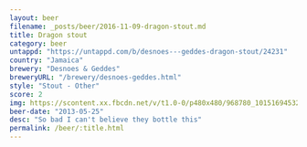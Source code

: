 ```yaml
---
layout: beer
filename: _posts/beer/2016-11-09-dragon-stout.md
title: Dragon stout
category: beer
untappd: "https://untappd.com/b/desnoes---geddes-dragon-stout/24231"
country: "Jamaica"
brewery: "Desnoes & Geddes"
breweryURL: "/brewery/desnoes-geddes.html"
style: "Stout - Other"
score: 2
img: https://scontent.xx.fbcdn.net/v/t1.0-0/p480x480/968780_10151694532678745_1443848773_n.jpg?oh=a69c3338d2034b8c1e9d3ee860a68ad5&oe=59F28FA0
beer-date: "2013-05-25"
desc: "So bad I can't believe they bottle this"
permalink: /beer/:title.html
---
```

